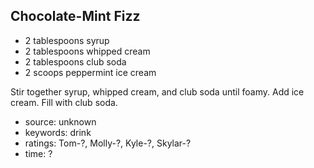 Chocolate-Mint Fizz
-------------------

- 2 tablespoons syrup
- 2 tablespoons whipped cream
- 2 tablespoons club soda
- 2 scoops peppermint ice cream

Stir together syrup, whipped cream, and club soda until foamy.  Add
ice cream.  Fill with club soda.

- source: unknown
- keywords: drink
- ratings: Tom-?, Molly-?, Kyle-?, Skylar-?
- time: ?
